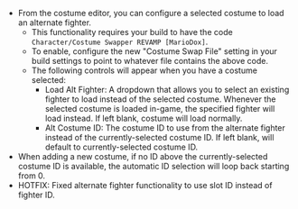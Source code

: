 - From the costume editor, you can configure a selected costume to load an alternate fighter.
    - This functionality requires your build to have the code `Character/Costume Swapper REVAMP [MarioDox]`.
    - To enable, configure the new "Costume Swap File" setting in your build settings to point to whatever file contains the above code.
    - The following controls will appear when you have a costume selected:
        - Load Alt Fighter: A dropdown that allows you to select an existing fighter to load instead of the selected costume. Whenever the selected costume is loaded in-game, the specified fighter will load instead. If left blank, costume will load normally.
        - Alt Costume ID: The costume ID to use from the alternate fighter instead of the currently-selected costume ID. If left blank, will default to currently-selected costume ID.
- When adding a new costume, if no ID above the currently-selected costume ID is available, the automatic ID selection will loop back starting from 0.
- HOTFIX: Fixed alternate fighter functionality to use slot ID instead of fighter ID.